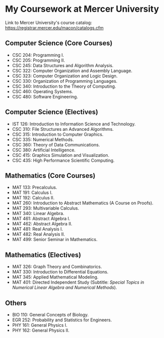 # My Coursework at Mercer University
Link to Mercer University's course catalog: https://registrar.mercer.edu/macon/catalogs.cfm

## Computer Science (Core Courses)
* CSC 204: Programming I.
* CSC 205: Programming II.
* CSC 245: Data Structures and Algorithm Analysis.
* CSC 322: Computer Organization and Assembly Language.
* CSC 323: Computer Organization and Logic Design.
* CSC 330: Organization of Programming Languages.
* CSC 340: Introduction to the Theory of Computing.
* CSC 460: Operating Systems.
* CSC 480: Software Engineering.

## Computer Science (Electives)
* IST 126: Introduction to Information Science and Technology.
* CSC 310: File Structures an Advanced Algorithms.
* CSC 315: Introduction to Computer Graphics.
* CSC 335: Numerical Methods.
* CSC 360: Theory of Data Communications.
* CSC 380: Artificial Intelligence.
* CSC 415: Graphics Simulation and Visualization.
* CSC 435: High Performance Scientific Computing.

## Mathematics (Core Courses)
* MAT 133: Precalculus.
* MAT 191: Calculus I.
* MAT 192: Calculus II.
* MAT 260: Introduction to Abstract Mathematics (A Course on Proofs).
* MAT 293: Multivariable Calculus.
* MAT 340: Linear Algebra.
* MAT 461: Abstract Algebra I.
* MAT 462: Abstract Algebra II.
* MAT 481: Real Analysis I. 
* MAT 482: Real Analysis II.
* MAT 499: Senior Seminar in Mathematics.

## Mathematics (Electives)
* MAT 326: Graph Theory and Combinatorics.
* MAT 330: Introduction to Differential Equations.
* MAT 345: Applied Mathematical Modeling.
* MAT 401: Directed Independent Study (Subtitle: *Special Topics in Numerical Linear Algebra and Numerical Methods*).

## Others
* BIO 110: General Concepts of Biology.
* EGR 252: Probability and Statistics for Engineers.
* PHY 161: General Physics I.
* PHY 162: General Physics II.
